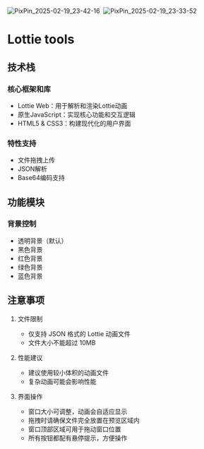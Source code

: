 

![PixPin_2025-02-19_23-42-16](https://github.com/user-attachments/assets/f5289172-9dae-491c-8dd6-19361baa6cee)  
![PixPin_2025-02-19_23-33-52](https://github.com/user-attachments/assets/1e3547e4-65bc-49a7-bd5d-5ebb07bfd59f)

# Lottie tools  

## 技术栈

### 核心框架和库
- Lottie Web：用于解析和渲染Lottie动画
- 原生JavaScript：实现核心功能和交互逻辑
- HTML5 & CSS3：构建现代化的用户界面

### 特性支持
- 文件拖拽上传
- JSON解析
- Base64编码支持

## 功能模块

### 背景控制
- 透明背景（默认）
- 黑色背景
- 红色背景
- 绿色背景
- 蓝色背景


## 注意事项

1. 文件限制
   - 仅支持 JSON 格式的 Lottie 动画文件
   - 文件大小不能超过 10MB

2. 性能建议
   - 建议使用较小体积的动画文件
   - 复杂动画可能会影响性能

3. 界面操作
   - 窗口大小可调整，动画会自适应显示
   - 拖拽时请确保文件完全放置在预览区域内
   - 窗口顶部区域可用于拖动窗口位置
   - 所有按钮都配有悬停提示，方便操作
